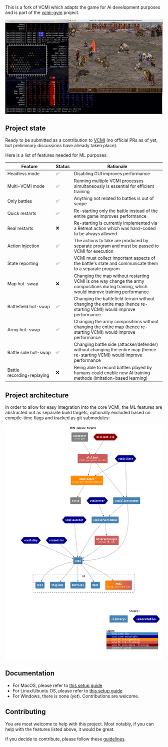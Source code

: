 This is a fork of VCMI which adapts the game for AI development purposes and is
part of the [vcmi-gym](https://github.com/smanolloff/vcmi-gym) project.

<img src="demo.gif" alt="demo">

## Project state

Ready to be submitted as a contribution to [VCMI](https://github.com/vcmi/vcmi)
(no official PRs as of yet, but preliminary discussions have already taken place).

Here is a list of features needed for ML purposes:

| Feature | Status | Rationale |
| ------- | ------ | --------- |
| Headless mode | ✅ | Disabling GUI improves performance |
| Multi-VCMI mode | ✅ | Running multiple VCMI processes simultaneously is essential for efficient training |
| Only battles | ✅ | Anything not related to battles is out of scope |
| Quick restarts | ✅ | Re-starting only the battle instead of the entire game improves performance |
| Real restarts | ❌ | Re-starting is currently implemented via a Retreat action which was hard-coded to be always allowed |
| Action injection | ✅ | The actions to take are produced by separate program and must be passed to VCMI for execution |
| State reporting | ✅ | VCMI must collect important aspects of the battle's state and communicate them to a separate program |
| Map hot-swap | ❌ | Changing the map without restarting VCMI is one way change the army compositions during training, which would improve training performance |
| Battlefield hot-swap | ✅ | Changing the battlefield terrain without changing the entire map (hence re-starting VCMI) would improve performance|
| Army hot-swap | ✅ | Changing the army compositions without changing the entire map (hence re-starting VCMI) would improve performance |
| Battle side hot-swap | ✅ | Changing battle side (attacker/defender) without changing the entire map (hence re-starting VCMI) would improve performance |
| Battle recording+replaying | ❌ | Being able to record battles played by humans could enable new AI training methods (imitation-based learning) |

## Project architecture

In order to allow for easy integration into the core VCMI, the ML features are
abstracted out as separate build targets, optionally excluded based on
compile-time flags and tracked as git submodules:

<img src="components.png" alt="components" height="750px">

## Documentation

* For MacOS, please refer to [this setup guide](./setup_macos.md)
* For Linux/Ubuntu OS, please refer to [this setup guide](./setup_ubuntu.md)
* For Windows, there is none (yet). Contributions are welcome.

## Contributing

You are most welcome to help with this project. Most notably, if you can help
with the features listed above, it would be great.

If you decide to contribute, please follow these
[guidelines](https://github.com/smanolloff/vcmi-gym).
